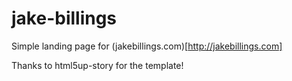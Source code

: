 # jake-billings
Simple landing page for (jakebillings.com)[http://jakebillings.com]

Thanks to html5up-story for the template!
